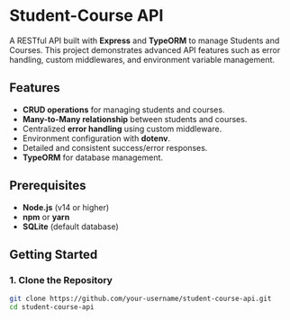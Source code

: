 # Student-Course API

A RESTful API built with **Express** and **TypeORM** to manage Students and Courses. This project demonstrates advanced API features such as error handling, custom middlewares, and environment variable management.

## Features

- **CRUD operations** for managing students and courses.
- **Many-to-Many relationship** between students and courses.
- Centralized **error handling** using custom middleware.
- Environment configuration with **dotenv**.
- Detailed and consistent success/error responses.
- **TypeORM** for database management.

## Prerequisites

- **Node.js** (v14 or higher)
- **npm** or **yarn**
- **SQLite** (default database)

## Getting Started

### 1. Clone the Repository

```bash
git clone https://github.com/your-username/student-course-api.git
cd student-course-api